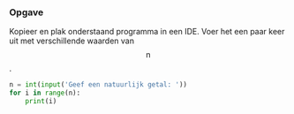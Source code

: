 ### Opgave

Kopieer en plak onderstaand programma in een IDE. Voer het een paar keer uit met verschillende waarden van $$\mathsf{n}$$.

```python
n = int(input('Geef een natuurlijk getal: '))
for i in range(n):
    print(i)
```
